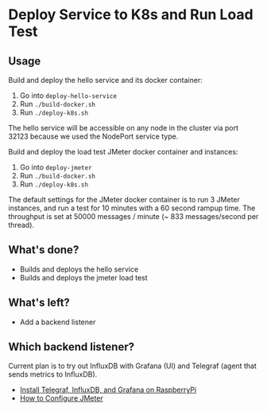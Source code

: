 # Deploy Service to K8s and Run Load Test

## Usage

Build and deploy the hello service and its docker container:

1. Go into `deploy-hello-service` 
2. Run `./build-docker.sh`
3. Run `./deploy-k8s.sh`

The hello service will be accessible on any node in the cluster via port 32123 because we used the NodePort service type.

Build and deploy the load test JMeter docker container and instances:

1. Go into `deploy-jmeter`
2. Run `./build-docker.sh`
3. Run `./deploy-k8s.sh`

The default settings for the JMeter docker container is to run 3 JMeter instances, and run a test for 10 minutes with a 60 second rampup time. The throughput is set at 50000 messages / minute (~ 833 messages/second per thread). 

## What's done?

* Builds and deploys the hello service
* Builds and deploys the jmeter load test

## What's left?

* Add a backend listener

## Which backend listener?

Current plan is to try out InfluxDB with Grafana (UI) and Telegraf (agent that sends metrics to InfluxDB).

* [Install Telegraf, InfluxDB, and Grafana on RaspberryPi](https://nwmichl.net/2020/07/14/telegraf-influxdb-grafana-on-raspberrypi-from-scratch)
* [How to Configure JMeter](https://sfakrudeen78.github.io/JMeter-InfluxDB-Writer)

